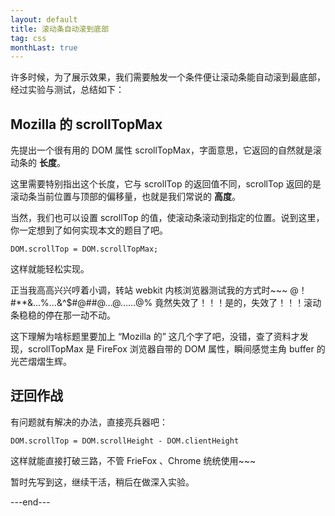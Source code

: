 ```yaml
---
layout: default
title: 滚动条自动滚到底部
tag: css
monthLast: true
---
```


许多时候，为了展示效果，我们需要触发一个条件便让滚动条能自动滚到最底部，经过实验与测试，总结如下：

## Mozilla 的 scrollTopMax

先提出一个很有用的 DOM 属性 scrollTopMax，字面意思，它返回的自然就是滚动条的 **长度**。

这里需要特别指出这个长度，它与 scrollTop 的返回值不同，scrollTop 返回的是滚动条当前位置与顶部的偏移量，也就是我们常说的 **高度**。

当然，我们也可以设置 scrollTop 的值，使滚动条滚动到指定的位置。说到这里，你一定想到了如何实现本文的题目了吧。

`DOM.scrollTop = DOM.scrollTopMax;`

这样就能轻松实现。

正当我高高兴兴哼着小调，转站 webkit 内核浏览器测试我的方式时~~~ 
@！#**&…%…&^$#@##@…@……@%
竟然失效了！！！是的，失效了！！！滚动条稳稳的停在那一动不动。

这下理解为啥标题里要加上 “Mozilla 的” 这几个字了吧，没错，查了资料才发现，scrollTopMax 是 FireFox 浏览器自带的 DOM 属性，瞬间感觉主角 buffer 的光芒熠熠生辉。

## 迂回作战

有问题就有解决的办法，直接亮兵器吧：

~~~
DOM.scrollTop = DOM.scrollHeight - DOM.clientHeight
~~~

这样就能直接打破三路，不管 FrieFox 、Chrome 统统使用~~~

暂时先写到这，继续干活，稍后在做深入实验。

---end---